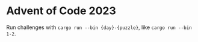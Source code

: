 # Advent of Code 2023

Run challenges with `cargo run --bin {day}-{puzzle}`, like `cargo run --bin 1-2`.
